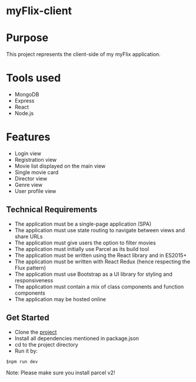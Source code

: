 # myFlix-client

# Purpose

This project represents the client-side of my myFlix application.

# Tools used

- MongoDB
- Express
- React
- Node.js

# Features

- Login view
- Registration view
- Movie list displayed on the main view
- Single movie card
- Director view
- Genre view
- User profile view

## Technical Requirements

- The application must be a single-page application (SPA)
- The application must use state routing to navigate between views and share URLs
- The application must give users the option to filter movies
- The application must initially use Parcel as its build tool
- The application must be written using the React library and in ES2015+
- The application must be written with React Redux (hence respecting the Flux pattern)
- The application must use Bootstrap as a UI library for styling and responsiveness
- The application must contain a mix of class components and function components
- The application may be hosted online

## Get Started

- Clone the [project](https://github.com/tommasobenedetti/myFlix-client.git)
- Install all dependencies mentioned in package.json
- cd to the project directory
- Run it by:

`
$npm run dev
`

Note: Please make sure you install parcel v2!
